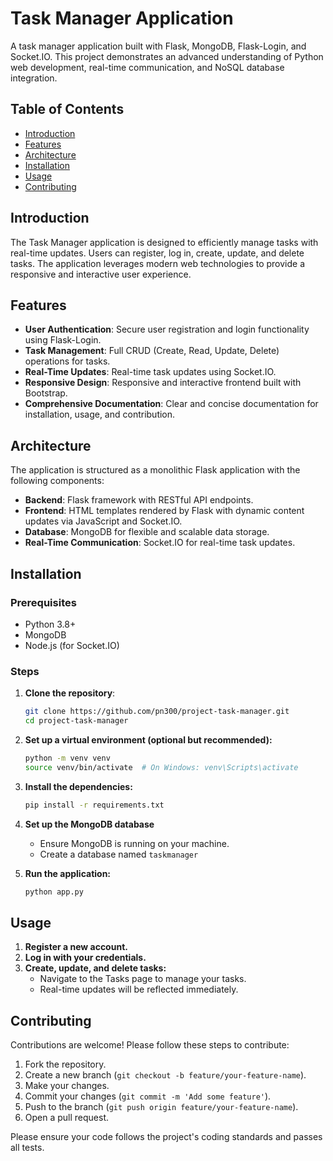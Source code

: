 # Task Manager Application

A task manager application built with Flask, MongoDB, Flask-Login, and Socket.IO. This project demonstrates an advanced understanding of Python web development, real-time communication, and NoSQL database integration.

## Table of Contents

- [Introduction](#introduction)
- [Features](#features)
- [Architecture](#architecture)
- [Installation](#installation)
- [Usage](#usage)
- [Contributing](#contributing)

## Introduction

The Task Manager application is designed to efficiently manage tasks with real-time updates. Users can register, log in, create, update, and delete tasks. The application leverages modern web technologies to provide a responsive and interactive user experience.

## Features

- **User Authentication**: Secure user registration and login functionality using Flask-Login.
- **Task Management**: Full CRUD (Create, Read, Update, Delete) operations for tasks.
- **Real-Time Updates**: Real-time task updates using Socket.IO.
- **Responsive Design**: Responsive and interactive frontend built with Bootstrap.
- **Comprehensive Documentation**: Clear and concise documentation for installation, usage, and contribution.

## Architecture

The application is structured as a monolithic Flask application with the following components:

- **Backend**: Flask framework with RESTful API endpoints.
- **Frontend**: HTML templates rendered by Flask with dynamic content updates via JavaScript and Socket.IO.
- **Database**: MongoDB for flexible and scalable data storage.
- **Real-Time Communication**: Socket.IO for real-time task updates.

## Installation

### Prerequisites

- Python 3.8+
- MongoDB
- Node.js (for Socket.IO)

### Steps

1. **Clone the repository**:
   ```sh
   git clone https://github.com/pn300/project-task-manager.git
   cd project-task-manager

2. **Set up a virtual environment (optional but recommended):**
   ```sh
   python -m venv venv
   source venv/bin/activate  # On Windows: venv\Scripts\activate

3. **Install the dependencies:**
   ```sh
   pip install -r requirements.txt

4. **Set up the MongoDB database**
   - Ensure MongoDB is running on your machine.
   - Create a database named `taskmanager`

5. **Run the application:**
    ```sh
    python app.py

## Usage

1. **Register a new account.**
2. **Log in with your credentials.**
3. **Create, update, and delete tasks:**
   - Navigate to the Tasks page to manage your tasks.
   - Real-time updates will be reflected immediately.

## Contributing

Contributions are welcome! Please follow these steps to contribute:
1. Fork the repository.
2. Create a new branch (`git checkout -b feature/your-feature-name`).
3. Make your changes.
4. Commit your changes (`git commit -m 'Add some feature'`).
5. Push to the branch (`git push origin feature/your-feature-name`).
6. Open a pull request.

Please ensure your code follows the project's coding standards and passes all tests. 
